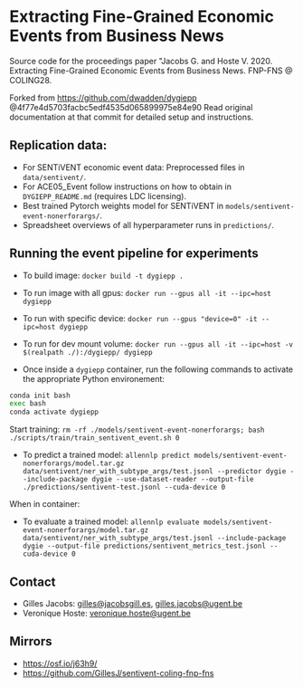 # Extracting Fine-Grained Economic Events from Business News
Source code for the proceedings paper "Jacobs G. and Hoste V. 2020. Extracting Fine-Grained Economic Events from Business News. FNP-FNS @ COLING28.

Forked from https://github.com/dwadden/dygiepp @4f77e4d5703facbc5edf4535d065899975e84e90
Read original documentation at that commit for detailed setup and instructions.

## Replication data:
- For SENTiVENT economic event data: Preprocessed files in `data/sentivent/`.
- For ACE05_Event follow instructions on how to obtain in `DYGIEPP_README.md` (requires LDC licensing).
- Best trained Pytorch weights model for SENTiVENT in `models/sentivent-event-nonerforargs/`.
- Spreadsheet overviews of all hyperparameter runs in `predictions/`.

## Running the event pipeline for experiments

- To build image: `docker build -t dygiepp .`
- To run image with all gpus: `docker run --gpus all -it --ipc=host dygiepp`
- To run with specific device: `docker run --gpus "device=0" -it --ipc=host dygiepp`
- To run for dev mount volume: `docker run --gpus all -it --ipc=host -v $(realpath ./):/dygiepp/ dygiepp`

- Once inside a `dygiepp` container, run the following commands to activate the appropriate Python environement:
```bash
conda init bash
exec bash
conda activate dygiepp

```

Start training: `rm -rf ./models/sentivent-event-nonerforargs; bash ./scripts/train/train_sentivent_event.sh 0`

- To predict a trained model: `allennlp predict models/sentivent-event-nonerforargs/model.tar.gz data/sentivent/ner_with_subtype_args/test.jsonl --predictor dygie --include-package dygie --use-dataset-reader --output-file ./predictions/sentivent-test.jsonl --cuda-device 0`

When in container:
- To evaluate a trained model: `allennlp evaluate models/sentivent-event-nonerforargs/model.tar.gz data/sentivent/ner_with_subtype_args/test.jsonl --include-package dygie --output-file predictions/sentivent_metrics_test.jsonl --cuda-device 0`

## Contact
- Gilles Jacobs: gilles@jacobsgill.es, gilles.jacobs@ugent.be
- Veronique Hoste: veronique.hoste@ugent.be

## Mirrors
- https://osf.io/j63h9/
- https://github.com/GillesJ/sentivent-coling-fnp-fns